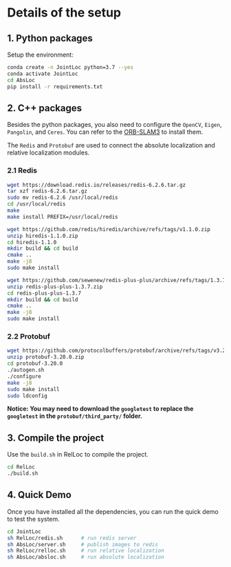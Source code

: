 # Details of the setup

## 1. Python packages

Setup the environment:

```bash
conda create -n JointLoc python=3.7 --yes
conda activate JointLoc
cd AbsLoc
pip install -r requirements.txt
```

## 2. C++ packages

Besides the python packages, you also need to configure the `OpenCV`, `Eigen`, `Pangolin`, and `Ceres`. You can refer to the [ORB-SLAM3](https://github.com/UZ-SLAMLab/ORB_SLAM3) to install them.

The `Redis` and `Protobuf` are used to connect the absolute localization and relative localization modules.

### 2.1 Redis

```bash
wget https://download.redis.io/releases/redis-6.2.6.tar.gz
tar xzf redis-6.2.6.tar.gz
sudo mv redis-6.2.6 /usr/local/redis
cd /usr/local/redis
make
make install PREFIX=/usr/local/redis
```

```bash
wget https://github.com/redis/hiredis/archive/refs/tags/v1.1.0.zip
unzip hiredis-1.1.0.zip
cd hiredis-1.1.0
mkdir build && cd build
cmake ..
make -j8
sudo make install

wget https://github.com/sewenew/redis-plus-plus/archive/refs/tags/1.3.7.zip
unzip redis-plus-plus-1.3.7.zip
cd redis-plus-plus-1.3.7
mkdir build && cd build
cmake ..
make -j8
sudo make install
```

### 2.2 Protobuf

```bash
wget https://github.com/protocolbuffers/protobuf/archive/refs/tags/v3.20.0.zip
unzip protobuf-3.20.0.zip
cd protobuf-3.20.0
./autogen.sh
./configure
make -j8
sudo make install
sudo ldconfig
```

**Notice: You may need to download the `googletest` to replace the `googletest` in the `protobuf/third_party/` folder.**

## 3. Compile the project

Use the `build.sh` in RelLoc to compile the project.

```bash
cd RelLoc
./build.sh
```

## 4. Quick Demo

Once you have installed all the dependencies, you can run the quick demo to test the system.

```bash
cd JointLoc
sh RelLoc/redis.sh      # run redis server
sh AbsLoc/server.sh     # publish images to redis
sh RelLoc/relloc.sh     # run relative localization
sh AbsLoc/absloc.sh     # run absolute localization
```
